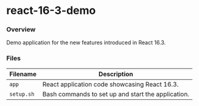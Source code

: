 # react-16-3-demo

### Overview

Demo application for the new features introduced in React 16.3.

### Files

| Filename                 | Description                                                                |
|--------------------------|----------------------------------------------------------------------------|
| `app`                    | React application code showcasing React 16.3.                              |
| `setup.sh`               | Bash commands to set up and start the application.                         |
